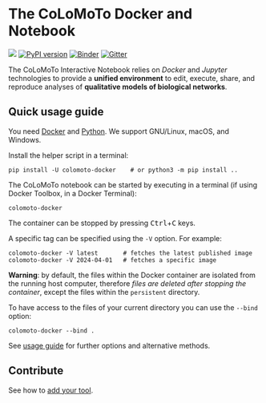 # The CoLoMoTo Docker and Notebook

 <a title="Docker Hub" href="https://hub.docker.com/r/colomoto/colomoto-docker"><img src="https://img.shields.io/docker/pulls/colomoto/colomoto-docker.svg?longCache=true&style=flat-square&logo=docker&logoColor=fff"></a>
[![PyPI version](https://badge.fury.io/py/colomoto-docker.svg)](https://badge.fury.io/py/colomoto-docker)
[![Binder](https://mybinder.org/badge.svg)](https://mybinder.org/v2/gh/colomoto/colomoto-docker/mybinder/latest)
[![Gitter](https://badges.gitter.im/colomoto/colomoto-docker.svg)](https://matrix.to/#/#colomoto_community:gitter.im)


The CoLoMoTo Interactive Notebook relies on *Docker* and *Jupyter* technologies to provide a **unified environment** to edit, execute, share, and reproduce analyses of **qualitative models of biological networks**.

## Quick usage guide

You need [Docker](https://docs.docker.com/get-docker/) and [Python](http://python.org).
We support GNU/Linux, macOS, and Windows.

Install the helper script in a terminal:

    pip install -U colomoto-docker    # or python3 -m pip install ..

The CoLoMoTo notebook can be started by executing in a terminal (if using Docker Toolbox, in a Docker Terminal):

    colomoto-docker

The container can be stopped by pressing <kbd>Ctrl</kbd>+<kbd>C</kbd> keys.

A specific tag can be specified using the `-V` option. For example:

    colomoto-docker -V latest       # fetches the latest published image
    colomoto-docker -V 2024-04-01   # fetches a specific image

**Warning**: by default, the files within the Docker container are isolated from the running host computer, therefore *files are deleted after stopping the container*, except the files within the `persistent` directory.

To have access to the files of your current directory you can use the `--bind` option:

    colomoto-docker --bind .

See [usage guide](docs/usage.md) for further options and alternative methods.

## Contribute

See how to [add your tool](CONTRIBUTING.md).
